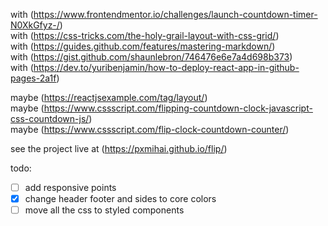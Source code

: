 with (https://www.frontendmentor.io/challenges/launch-countdown-timer-N0XkGfyz-/)  
with (https://css-tricks.com/the-holy-grail-layout-with-css-grid/)  
with (https://guides.github.com/features/mastering-markdown/)  
with (https://gist.github.com/shaunlebron/746476e6e7a4d698b373)  
with (https://dev.to/yuribenjamin/how-to-deploy-react-app-in-github-pages-2a1f)

maybe (https://reactjsexample.com/tag/layout/)  
maybe (https://www.cssscript.com/flipping-countdown-clock-javascript-css-countdown-js/)  
maybe (https://www.cssscript.com/flip-clock-countdown-counter/)

see the project live at (https://pxmihai.github.io/flip/)

todo:  
- [ ] add responsive points
- [x] change header footer and sides to core colors
- [ ] move all the css to styled components